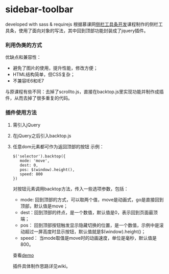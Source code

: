 # sidebar-toolbar
developed with sass &amp; requirejs
根据慕课网[侧栏工具条开发](http://www.imooc.com/learn/425)课程制作的侧栏工具条，使用了面向对象的写法，其中回到顶部功能封装成了jquery插件。

### 利用伪类的方式

优缺点和兼容性：
* 避免了图片的使用，提升性能，修改方便；
* HTML结构简单，但CSS复杂；
* 不兼容IE6和IE7



与原课程有些不同：去掉了scrollto.js，直接在backtop.js里实现功能并制作成插件，从而去掉了很多重复的代码。
### 插件使用方法
1. 需引入jQuery
2. 在jQuery之后引入backtop.js
3. 任意dom元素都可作为返回顶部的按钮
  示例：
  
   ``` 
   $('selector').backtop({
      mode: 'move',
      dest: 0,
      pos: $(window).height(),
      speed: 800
   })
   ```
   
   对按钮元素调用backtop方法，传入一些选项参数，包括：
   * mode: 回到顶部的方式，可以取两个值，move是动画式，go是直接回到顶部，默认值是move；
   * dest：回到顶部的终点，是一个数值，默认值是0，表示回到页面最顶端；
   * pos： 回到顶部按钮触发显示隐藏切换的位置，是一个数值，示例中是滚动超过一屏高度时显示按钮，默认值就是$(window).height()；
   * speed： 当mode取值是move时的动画速度，单位是毫秒，默认值是800。
   
   查看[demo](https://seed-fe.github.io/sidebar-toolbar/)
   
   插件具体制作思路详见wiki。

